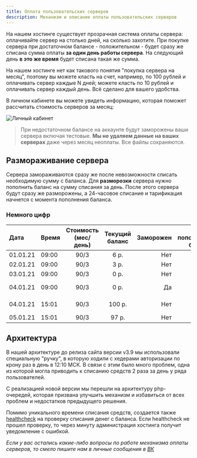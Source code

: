 ```yaml
---
title: Оплата пользовательских серверов
description: Механизм и описание оплаты пользовательских серверов
---
```


На нашем хостинге существует прозрачная система оплаты сервера: оплачивайте сервер на столько дней, на сколько захотите. При покупке сервера при достаточном балансе - положительном - будет сразу же списана сумма оплаты **за один день работы сервера**. На следующий день **в это же время** будет списана такая же сумма.

На нашем хостинге нет как такового понятия "покупка сервера на месяц", поэтому вы можете класть на счет, например, по 100 рублей и оплачивать сервер каждые N дней; можете класть по 10 рублей и оплачивать сервер каждый день. Всё сделано для вашего удобства.

В личном кабинете вы можете увидеть информацию, которая поможет рассчитать стоимость серверов за месяц:

![Личный кабинет](https://img.share.superhub.xyz/r0a6v8.png)

> При недостаточном балансе на аккаунте будут заморожены ваши сервера включая тестовые. **Мы не удаляем данные на ваших серверах** даже через месяц неоплаты. Все файлы сохраняются.

## Размораживание сервера
Сервера замораживаются сразу же после невозможности списать необходимую сумму с баланса. Для **разморозки** сервера нужно пополнить баланс на сумму списания за день. После этого сервера будут сразу же разморожены, а 24-часовое списание и тарификация начнется с момента пополнения баланса.

### Немного цифр
| Дата  | Время  | Стоимость (мес/день) | Текущий баланс | Заморожен | Время пополнения баланса | Комментарии |
|:------------- |:------------- | :---------------: | :---------------:| -------------:| -------------:| -------------:|
| 01.01.21 | 09:00 | 90/3 | 6 р. | Нет | - | |
| 02.01.21 | 09:00 | 90/3 | 3 р. | Нет | - | |
| 03.01.21 | 09:00 | 90/3 | 0 р. | Нет | - | |
| 04.01.21 | 09:00 | 90/3 | 0 р. | Да | 15:00 | Сервер размораживается |
| 04.01.21 | 15:01 | 90/3 | 100 р. | Нет | - | Новое время списания |
| 05.01.21 | 15:01 | 90/3 | 97 р. | Нет | - | |

## Архитектура
В нашей архитектуре до релиза сайта версии v3.9 мы использовали специальную "ручку", в которую ходили с хедерами авторизации по крону раз в день в 12:10 МСК. В связи с этим было много проблем, одна из которой могла приводить к списанию средств 2 раза за день у ряда пользователей.

С реализацией новой версии мы перешли на архитектуру php-очередей, которая призвана улучшить механизм и избавиться от всех проблем и недостатков предыдущего решения.

Помимо уникального времени списания средств, создается также [healthcheck](https://healthchecks.io) на проверку списания денег с баланса. Если healthcheck не прошел проверку, то через минуту администрация хостинга получит уведомление с ошибкой.

_Если у вас остались какие-либо вопросы по работе механизма оплаты серверов, то смело пишите нам в личные сообщения в [ВК](https://vk.com/hosting.superhub)_